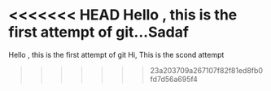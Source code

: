 <<<<<<< HEAD
Hello , this is the first attempt of git...Sadaf
=======
Hello , this is the first attempt of git
Hi, This is the scond attempt
>>>>>>> 23a203709a267107f82f81ed8fb0fd7d56a695f4
